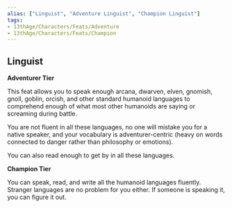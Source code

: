```yaml
---
alias: ["Linguist", "Adventure Linguist", "Champion Linguist"]
tags: 
- 13thAge/Characters/Feats/Adventure
- 13thAge/Characters/Feats/Champion
---
```


## Linguist

__Adventurer Tier__

This feat allows you to speak enough arcana, dwarven, elven, gnomish, gnoll, goblin, orcish, and other standard humanoid languages to comprehend enough of what most other humanoids are saying or screaming during battle. 

You are not fluent in all these languages, no one will mistake you for a native speaker, and your vocabulary is adventurer-centric (heavy on words connected to danger rather than philosophy or emotions).

You can also read enough to get by in all these languages.

__Champion Tier__

You can speak, read, and write all the humanoid languages fluently. Stranger languages are no problem for you either. If someone is speaking it, you can figure it out.